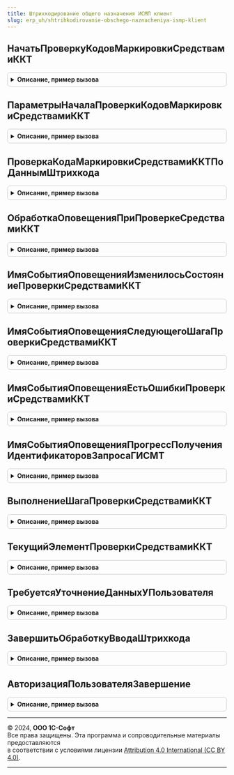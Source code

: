 ```yaml
---
title: Штрихкодирование общего назначения ИСМП клиент
slug: erp_uh/shtrihkodirovanie-obschego-naznacheniya-ismp-klient
---
```



## НачатьПроверкуКодовМаркировкиСредствамиККТ
<details style="margin: 1em 0; padding: 0.5em; border: 1px solid #ccc; border-radius: 6px;">

<summary style="font-weight: bold; cursor: pointer;">Описание, пример вызова</summary>

```bsl

// Запускает проверку кодов маркировки средствами ККТ. По завершении проверки будет вызвано оповещение, переданное в параметрах.
//
// Параметры:
//  ПараметрыНачалаПроверки - см. ПараметрыНачалаПроверкиКодовМаркировкиСредствамиККТ.
Процедура НачатьПроверкуКодовМаркировкиСредствамиККТ(ПараметрыНачалаПроверки) Экспорт
```

Пример вызова
```bsl
ШтрихкодированиеОбщегоНазначенияИСМПКлиент.НачатьПроверкуКодовМаркировкиСредствамиККТ(ПараметрыНачалаПроверки) 
```
</details>

## ПараметрыНачалаПроверкиКодовМаркировкиСредствамиККТ
<details style="margin: 1em 0; padding: 0.5em; border: 1px solid #ccc; border-radius: 6px;">

<summary style="font-weight: bold; cursor: pointer;">Описание, пример вызова</summary>

```bsl

// Параметры начала проверки кодов маркировки средствами ККТ.
// Параметры используюся дла начала проверки методом (см. НачатьПроверкуКодовМаркировкиСредствамиККТ).
//
// Возвращаемое значение:
//  Структура:
// * ОповещениеОЗавершении   - ОписаниеОповещения - Оповещение, которое будет вызвано по окончании проверки,
//                             в качестве результат будет передано значения типа (см. НовыйРезультатПроверкиСредствамиККТ).
// * ДанныеДляПроверки       - см. ШтрихкодированиеОбщегоНазначенияИСМПКлиентСервер.НовыйЭлементДанныхПроверкиСредствамиККТ
// * ДанныеДляПроверки       - Массив из см. ШтрихкодированиеОбщегоНазначенияИСМПКлиентСервер.НовыйЭлементДанныхПроверкиСредствамиККТ
// * ПараметрыСканирования   - см. ШтрихкодированиеОбщегоНазначенияИС.ПараметрыСканирования
// * ФормаОсновногоОбъекта   - ФормаКлиентскогоПриложения               - Форма, связанная с основным объектов проверки, например, форма РТиУ.
// * ФормаВспомогательная    - ФормаКлиентскогоПриложения, неопределено - Форма, отображаемая пользоваетелю в текущий момент, например, форма предпросмотра чека.
// * ЗаголовокКнопкиИгнорировать - Строка, Неопределено - Заголовок кнопки для игнорирования ошибки проверки на ККТ.
//                                                        Результат проверки на ККТ может быть отрицательным, описание ошибки
//                                                        отображается в соответствующей форме.
//                                                        После подтверждения покупателем отрицательного результата проверки
//                                                        ошибка может быть проигнорирована и операция продолжена.
//                                                        Если это операция пробития чека то в этом свойстве может быть задано, например:
//                                                        "Прибить чек", "Покупатель согласен", "Оформить передачу". По-умолчанию "Игнорировать ошибку".
// * ЭтоДокументОплаты       - Булево - Взвести флаг, если вызов происходит по отдельному документу оплаты, без привязки к форме документа с кодами маркировки, Например ПКО по РТиУ.
// * ЭтоСканирование         - Булево - Внутренний. Признак вызова проверки при сканировании.
// * ПроверятьЗапросыГИСМТ   - Булево - Признак проверки идентификаторов запросов ГИС МТ при розничной продаже
Функция ПараметрыНачалаПроверкиКодовМаркировкиСредствамиККТ() Экспорт
```

Пример вызова
```bsl
Результат = ШтрихкодированиеОбщегоНазначенияИСМПКлиент.ПараметрыНачалаПроверкиКодовМаркировкиСредствамиККТ() 
```
</details>

## ПроверкаКодаМаркировкиСредствамиККТПоДаннымШтрихкода
<details style="margin: 1em 0; padding: 0.5em; border: 1px solid #ccc; border-radius: 6px;">

<summary style="font-weight: bold; cursor: pointer;">Описание, пример вызова</summary>

```bsl

// Проверка кода маркировки средствами ККТ по данным штрихкода.
//
// Параметры:
//  ПараметрыСканирования - см. ШтрихкодированиеОбщегоНазначенияИС.ПараметрыСканирования
//  РезультатОбработкиШтрихкода - см. ШтрихкодированиеОбщегоНазначенияИСМП.РезультатОбработкиКодаМаркировки
//  ФормаВладелец - ФормаКлиентскогоПриложения - Владелец
//  ОписаниеОповещения - ОписаниеОповещения -
//  ИсходныйРезультатВыбора - Неопределено - Исходный результат выбора
Процедура ПроверкаКодаМаркировкиСредствамиККТПоДаннымШтрихкода(ПараметрыСканирования, РезультатОбработкиШтрихкода, ФормаВладелец, ОписаниеОповещения, ИсходныйРезультатВыбора = Неопределено) Экспорт
```

Пример вызова
```bsl
ШтрихкодированиеОбщегоНазначенияИСМПКлиент.ПроверкаКодаМаркировкиСредствамиККТПоДаннымШтрихкода(ПараметрыСканирования, РезультатОбработкиШтрихкода, ФормаВладелец, ОписаниеОповещения, ИсходныйРезультатВыбора);
```
</details>

## ОбработкаОповещенияПриПроверкеСредствамиККТ
<details style="margin: 1em 0; padding: 0.5em; border: 1px solid #ccc; border-radius: 6px;">

<summary style="font-weight: bold; cursor: pointer;">Описание, пример вызова</summary>

```bsl

// Обработка оповещения при проверке средствами ККТ.
//
// Параметры:
//  Форма - ФормаКлиентскогоПриложения
//  ИмяСобытия - Строка
//  Параметры - Произвольный -
//  Источник - Произвольный -
Процедура ОбработкаОповещенияПриПроверкеСредствамиККТ(Форма, ИмяСобытия, Параметры, Источник) Экспорт
```

Пример вызова
```bsl
ШтрихкодированиеОбщегоНазначенияИСМПКлиент.ОбработкаОповещенияПриПроверкеСредствамиККТ(Форма, ИмяСобытия, Параметры, Источник) 
```
</details>

## ИмяСобытияОповещенияИзменилосьСостояниеПроверкиСредствамиККТ
<details style="margin: 1em 0; padding: 0.5em; border: 1px solid #ccc; border-radius: 6px;">

<summary style="font-weight: bold; cursor: pointer;">Описание, пример вызова</summary>

```bsl

// Имя события оповещения изменилось состояние проверки средствами ККТ.
//
// Возвращаемое значение:
//  Строка - Имя события оповещения изменилось состояние проверки средствами ККТ
Функция ИмяСобытияОповещенияИзменилосьСостояниеПроверкиСредствамиККТ() Экспорт
```

Пример вызова
```bsl
Результат = ШтрихкодированиеОбщегоНазначенияИСМПКлиент.ИмяСобытияОповещенияИзменилосьСостояниеПроверкиСредствамиККТ() 
```
</details>

## ИмяСобытияОповещенияСледующегоШагаПроверкиСредствамиККТ
<details style="margin: 1em 0; padding: 0.5em; border: 1px solid #ccc; border-radius: 6px;">

<summary style="font-weight: bold; cursor: pointer;">Описание, пример вызова</summary>

```bsl

// Имя события оповещения следующего шага проверки средствами ККТ.
//
// Возвращаемое значение:
//  Строка - Имя события оповещения следующего шага проверки средствами ККТ
Функция ИмяСобытияОповещенияСледующегоШагаПроверкиСредствамиККТ() Экспорт
```

Пример вызова
```bsl
Результат = ШтрихкодированиеОбщегоНазначенияИСМПКлиент.ИмяСобытияОповещенияСледующегоШагаПроверкиСредствамиККТ() 
```
</details>

## ИмяСобытияОповещенияЕстьОшибкиПроверкиСредствамиККТ
<details style="margin: 1em 0; padding: 0.5em; border: 1px solid #ccc; border-radius: 6px;">

<summary style="font-weight: bold; cursor: pointer;">Описание, пример вызова</summary>

```bsl

// Имя события оповещения есть ошибки проверки средствами ККТ.
//
// Возвращаемое значение:
//  Строка - Имя события оповещения есть ошибки проверки средствами ККТ
Функция ИмяСобытияОповещенияЕстьОшибкиПроверкиСредствамиККТ() Экспорт
```

Пример вызова
```bsl
Результат = ШтрихкодированиеОбщегоНазначенияИСМПКлиент.ИмяСобытияОповещенияЕстьОшибкиПроверкиСредствамиККТ() 
```
</details>

## ИмяСобытияОповещенияПрогрессПолученияИдентификаторовЗапросаГИСМТ
<details style="margin: 1em 0; padding: 0.5em; border: 1px solid #ccc; border-radius: 6px;">

<summary style="font-weight: bold; cursor: pointer;">Описание, пример вызова</summary>

```bsl

// Имя события оповещения прогресс получения идентификаторов запроса ГИС МТ.
//
// Возвращаемое значение:
//  Строка - Имя события оповещения прогресс получения идентификаторов запроса ГИС МТ
Функция ИмяСобытияОповещенияПрогрессПолученияИдентификаторовЗапросаГИСМТ() Экспорт
```

Пример вызова
```bsl
Результат = ШтрихкодированиеОбщегоНазначенияИСМПКлиент.ИмяСобытияОповещенияПрогрессПолученияИдентификаторовЗапросаГИСМТ() 
```
</details>

## ВыполнениеШагаПроверкиСредствамиККТ
<details style="margin: 1em 0; padding: 0.5em; border: 1px solid #ccc; border-radius: 6px;">

<summary style="font-weight: bold; cursor: pointer;">Описание, пример вызова</summary>

```bsl

// Выполнение шага проверки средствами ККТ.
//
// Параметры:
//  Форма - ФормаКлиентскогоПриложения -
//  ПараметрыПроверки - см. НовыеПараметрыПроверкиНаККТ
Процедура ВыполнениеШагаПроверкиСредствамиККТ(Форма, ПараметрыПроверки) Экспорт
```

Пример вызова
```bsl
ШтрихкодированиеОбщегоНазначенияИСМПКлиент.ВыполнениеШагаПроверкиСредствамиККТ(Форма, ПараметрыПроверки) 
```
</details>

## ТекущийЭлементПроверкиСредствамиККТ
<details style="margin: 1em 0; padding: 0.5em; border: 1px solid #ccc; border-radius: 6px;">

<summary style="font-weight: bold; cursor: pointer;">Описание, пример вызова</summary>

```bsl

// Возвращает текущий элемент коллекции для проверки средствами ККТ.
//
// Параметры:
//  ПараметрыПроверки - см. НовыеПараметрыПроверкиНаККТ
//
// Возвращаемое значение:
//  см. ШтрихкодированиеОбщегоНазначенияИСМПКлиентСервер.НовыйЭлементДанныхПроверкиСредствамиККТ
Функция ТекущийЭлементПроверкиСредствамиККТ(ПараметрыПроверки) Экспорт
```

Пример вызова
```bsl
Результат = ШтрихкодированиеОбщегоНазначенияИСМПКлиент.ТекущийЭлементПроверкиСредствамиККТ(ПараметрыПроверки) 
```
</details>

## ТребуетсяУточнениеДанныхУПользователя
<details style="margin: 1em 0; padding: 0.5em; border: 1px solid #ccc; border-radius: 6px;">

<summary style="font-weight: bold; cursor: pointer;">Описание, пример вызова</summary>

```bsl

// Проверяет результат обработки штрихкода на необходимость интерактивного уточнения данных у пользователя.
//
// Параметры:
//  РезультатОбработки - Структура - (См. ШтрихкодированиеОбщегоНазначенияИСМП.ИнициализироватьРезультатОбработкиШтрихкода).
// Возвращаемое значение:
//  Булево - Истина, если необходимо уточнить данные у пользователя.
Функция ТребуетсяУточнениеДанныхУПользователя(РезультатОбработки) Экспорт
```

Пример вызова
```bsl
Результат = ШтрихкодированиеОбщегоНазначенияИСМПКлиент.ТребуетсяУточнениеДанныхУПользователя(РезультатОбработки) 
```
</details>

## ЗавершитьОбработкуВводаШтрихкода
<details style="margin: 1em 0; padding: 0.5em; border: 1px solid #ccc; border-radius: 6px;">

<summary style="font-weight: bold; cursor: pointer;">Описание, пример вызова</summary>

```bsl

// Выполняет анализ результат обработки штрихкода, на основании которого выполняет необходимые действия.
//
// Параметры:
//  ПараметрыЗавершенияВводаШтрихкода - Структура - (См. ШтрихкодированиеОбщегоНазначенияИСКлиент.ПараметрыЗавершенияОбработкиШтрихкода).
//  ВыполнятьОбработчикОповещения     - Булево    - Выполнять обработчик оповещения.
//
// Возвращаемое значение:
//  Булево - Завершить обработку ввода штрихкода.
Функция ЗавершитьОбработкуВводаШтрихкода(ПараметрыЗавершенияВводаШтрихкода, ВыполнятьОбработчикОповещения = Истина) Экспорт
```

Пример вызова
```bsl
Результат = ШтрихкодированиеОбщегоНазначенияИСМПКлиент.ЗавершитьОбработкуВводаШтрихкода(ПараметрыЗавершенияВводаШтрихкода, ВыполнятьОбработчикОповещения);
```
</details>

## АвторизацияПользователяЗавершение
<details style="margin: 1em 0; padding: 0.5em; border: 1px solid #ccc; border-radius: 6px;">

<summary style="font-weight: bold; cursor: pointer;">Описание, пример вызова</summary>

```bsl

// Выполняет повторно вызов клиентских функий обработки штрихкодов в случае успешного прохождения авторизации.
//
// Параметры:
// 	Результат - Соответствие - содержит информация о необходимости авторизации по организации.
// 	ПараметрыЗавершенияОбработкиШтрихкода - (См. ШтрихкодированиеОбщегоНазначенияИСКлиент.ПараметрыЗавершенияОбработкиШтрихкода).
Процедура АвторизацияПользователяЗавершение(Результат, ПараметрыЗавершенияОбработкиШтрихкода) Экспорт
```

Пример вызова
```bsl
ШтрихкодированиеОбщегоНазначенияИСМПКлиент.АвторизацияПользователяЗавершение(Результат, ПараметрыЗавершенияОбработкиШтрихкода) 
```
</details>

---

© 2024, **ООО 1С-Софт**  
Все права защищены. Эта программа и сопроводительные материалы предоставляются  
в соответствии с условиями лицензии [Attribution 4.0 International (CC BY 4.0)](https://creativecommons.org/licenses/by/4.0/legalcode).

---
